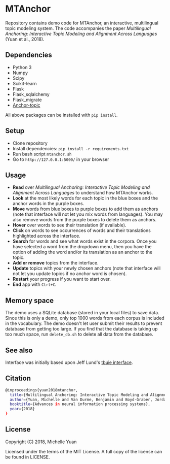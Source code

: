 # MTAnchor

Repository contains demo code for MTAnchor, an interactive, multilingual topic modeling system.  The code accompanies the paper _Multilingual Anchoring: Interactive Topic Modeling and Alignment Across Languages_ (Yuan et al., 2018).

## Dependencies
- Python 3
- Numpy
- Scipy
- Scikit-learn
- Flask 
- Flask_sqlalchemy 
- Flask_migrate 
- [Anchor-topic](https://github.com/forest-snow/anchor-topic) 

All above packages can be installed with ```pip install```.

## Setup
- Clone repository
- Install dependencies: ```pip install -r requirements.txt```
- Run bash script ```mtanchor.sh```
- Go to ```http://127.0.0.1:5000/``` in your browser

## Usage
- **Read** over _Multilingual Anchoring: Interactive Topic Modeling and Alignment Across Languages_ to understand how MTAnchor works.
- **Look** at the most likely words for each topic in the blue boxes and the anchor words in the purple boxes. 
- **Move** words from blue boxes to purple boxes to add them as anchors (note that interface will not let you mix words from languages).  You may also remove words from the purple boxes to delete them as anchors.
- **Hover** over words to see their translation (if available).
- **Click** on words to see occurrences of words and their translations highlighted across the interface.
- **Search** for words and see what words exist in the corpora. Once you have selected a word from the dropdown menu, then you have the option of adding the word and/or its translation as an anchor to the topic.
- **Add or remove** topics from the interface.
- **Update** topics with your newly chosen anchors (note that interface will not let you update topics if no anchor word is chosen).
- **Restart** your progress if you want to start over.
- **End** app with ```Ctrl+C```.

## Memory space
The demo uses a SQLite database (stored in your local files) to save data.  Since this is only a demo, only top 1000 words from each corpus is included in the vocabulary.  The demo doesn't let user submit their results to prevent database from getting too large. If you find that the database is taking up too much space, run ```delete_db.sh``` to delete all data from the database.

## See also
Interface was initially based upon Jeff Lund's [tbuie interface](https://github.com/byu-aml-lab/tbuie).

## Citation
```sh
@inproceedings{yuan2018mtanchor,
  title={Multilingual Anchoring: Interactive Topic Modeling and Alignment Across Languages},
  author={Yuan, Michelle and Van Durme, Benjamin and Boyd-Graber, Jordan},
  booktitle={Advances in neural information processing systems},
  year={2018}
}
```
## License
Copyright (C) 2018, Michelle Yuan

Licensed under the terms of the MIT License. A full copy of the license can be found in LICENSE.
